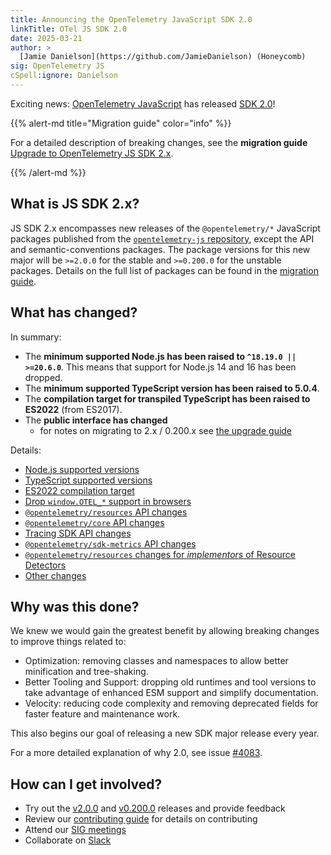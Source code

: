```yaml
---
title: Announcing the OpenTelemetry JavaScript SDK 2.0
linkTitle: OTel JS SDK 2.0
date: 2025-03-21
author: >
  [Jamie Danielson](https://github.com/JamieDanielson) (Honeycomb)
sig: OpenTelemetry JS
cSpell:ignore: Danielson
---
```


Exciting news: [OpenTelemetry JavaScript](/docs/languages/js/) has released [SDK
2.0][v2.0.0]!

[v2.0.0]: https://github.com/open-telemetry/opentelemetry-js/releases/tag/v2.0.0

{{% alert-md title="Migration guide" color="info" %}}

For a detailed description of breaking changes, see the **migration guide**
[Upgrade to OpenTelemetry JS SDK 2.x][migration guide].

[migration guide]:
  https://github.com/open-telemetry/opentelemetry-js/blob/main/doc/upgrade-to-2.x.md

{{% /alert-md %}}

## What is JS SDK 2.x?

JS SDK 2.x encompasses new releases of the `@opentelemetry/*` JavaScript
packages published from the
[`opentelemetry-js` repository](https://github.com/open-telemetry/opentelemetry-js),
except the API and semantic-conventions packages. The package versions for this
new major will be `>=2.0.0` for the stable and `>=0.200.0` for the unstable
packages. Details on the full list of packages can be found in the [migration
guide][].

## What has changed?

In summary:

- The **minimum supported Node.js has been raised to `^18.19.0 || >=20.6.0`**.
  This means that support for Node.js 14 and 16 has been dropped.
- The **minimum supported TypeScript version has been raised to 5.0.4**.
- The **compilation target for transpiled TypeScript has been raised to ES2022**
  (from ES2017).
- The **public interface has changed**
  - for notes on migrating to 2.x / 0.200.x see
    [the upgrade guide](https://github.com/open-telemetry/opentelemetry-js/tree/main/doc/upgrade-to-2.x.md)

Details:

- [Node.js supported versions](https://github.com/open-telemetry/opentelemetry-js/blob/main/doc/upgrade-to-2.x.md#-nodejs-supported-versions)
- [TypeScript supported versions](https://github.com/open-telemetry/opentelemetry-js/blob/main/doc/upgrade-to-2.x.md#-typescript-supported-versions)
- [ES2022 compilation target](https://github.com/open-telemetry/opentelemetry-js/blob/main/doc/upgrade-to-2.x.md#-es2022-compilation-target)
- [Drop `window.OTEL_*` support in browsers](https://github.com/open-telemetry/opentelemetry-js/blob/main/doc/upgrade-to-2.x.md#-drop-windowotel_-support-in-browsers)
- [`@opentelemetry/resources` API changes](https://github.com/open-telemetry/opentelemetry-js/blob/main/doc/upgrade-to-2.x.md#-opentelemetryresources-api-changes)
- [`@opentelemetry/core` API changes](https://github.com/open-telemetry/opentelemetry-js/blob/main/doc/upgrade-to-2.x.md#-opentelemetrycore-api-changes)
- [Tracing SDK API changes](https://github.com/open-telemetry/opentelemetry-js/blob/main/doc/upgrade-to-2.x.md#-tracing-sdk-api-changes)
- [`@opentelemetry/sdk-metrics` API changes](https://github.com/open-telemetry/opentelemetry-js/blob/main/doc/upgrade-to-2.x.md#-opentelemetrysdk-metrics-api-changes)
- [`@opentelemetry/resources` changes for _implementors_ of Resource Detectors](https://github.com/open-telemetry/opentelemetry-js/blob/main/doc/upgrade-to-2.x.md#-opentelemetryresources-changes-for-implementors-of-resource-detectors)
- [Other changes](https://github.com/open-telemetry/opentelemetry-js/blob/main/doc/upgrade-to-2.x.md#-other-changes)

## Why was this done?

We knew we would gain the greatest benefit by allowing breaking changes to
improve things related to:

- Optimization: removing classes and namespaces to allow better minification and
  tree-shaking.
- Better Tooling and Support: dropping old runtimes and tool versions to take
  advantage of enhanced ESM support and simplify documentation.
- Velocity: reducing code complexity and removing deprecated fields for faster
  feature and maintenance work.

This also begins our goal of releasing a new SDK major release every year.

For a more detailed explanation of why 2.0, see issue [#4083].

[#4083]: https://github.com/open-telemetry/opentelemetry-js/issues/4083

## How can I get involved?

[v0.200.0]:
  https://github.com/open-telemetry/opentelemetry-js/releases/tag/experimental%2Fv0.200.0

- Try out the [v2.0.0] and [v0.200.0] releases and provide feedback
- Review our
  [contributing guide](https://github.com/open-telemetry/opentelemetry-js/blob/main/CONTRIBUTING.md)
  for details on contributing
- Attend our
  [SIG meetings](https://groups.google.com/a/opentelemetry.io/g/calendar-js)
- Collaborate on [Slack](https://cloud-native.slack.com/archives/C01NL1GRPQR)
